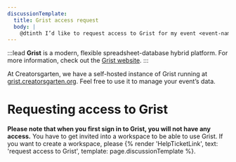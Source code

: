 ```yaml
---
discussionTemplate:
  title: Grist access request
  body: |
    @dtinth I’d like to request access to Grist for my event <event-name>.
---
```

:::lead
**Grist** is a modern, flexible spreadsheet-database hybrid platform. For more information, check out the [Grist website](https://www.getgrist.com/).
:::

At Creatorsgarten, we have a self-hosted instance of Grist running at [grist.creatorsgarten.org](https://grist.creatorsgarten.org/). Feel free to use it to manage your event’s data.

# Requesting access to Grist

**Please note that when you first sign in to Grist, you will not have any access.** You have to get invited into a workspace to be able to use Grist. If you want to create a workspace, please {% render 'HelpTicketLink', text: 'request access to Grist', template: page.discussionTemplate %}.